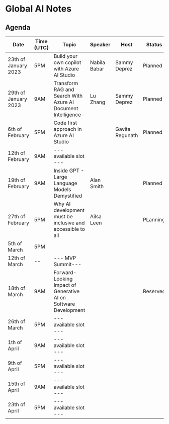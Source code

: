 # Global AI Notes

## Agenda
|Date|Time (UTC)|Topic|Speaker|Host|Status|
|----|----------|-----|-------|----|------|
|23th of January 2023|5PM|Build your own copilot with Azure AI Studio|Nabila Babar|Sammy Deprez|Planned|
|29th of January 2023|9AM|Transform RAG and Search With Azure AI Document Intelligence|Lu Zhang|Sammy Deprez|Planned|Planned|
|6th of February|5PM|Code first approach in Azure AI Studio||Gavita Regunath|Planned|
|12th of February|9AM| --- available slot ---||||
|19th of February|9AM|Inside GPT - Large Language Models Demystified|Alan Smith||Planned|
|27th of February|5PM| Why AI development must be inclusive and accessible to all |Ailsa Leen||PLanning|
|5th of March|5PM|||||
|12th of March|--| --- MVP Summit---||||
|18th of March|9AM|Forward-Looking Impact of Generative AI on Software Development|||Reserved|
|26th of March|5PM| --- available slot ---||||
|1th of April|9AM| --- available slot ---||||
|9th of April|5PM| --- available slot ---||||
|15th of April|9AM| --- available slot ---||||
|23th of April|5PM| --- available slot ---||||
